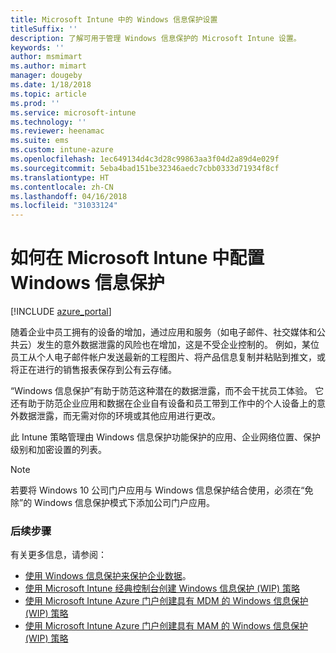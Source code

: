 ```yaml
---
title: Microsoft Intune 中的 Windows 信息保护设置
titleSuffix: ''
description: 了解可用于管理 Windows 信息保护的 Microsoft Intune 设置。
keywords: ''
author: msmimart
ms.author: mimart
manager: dougeby
ms.date: 1/18/2018
ms.topic: article
ms.prod: ''
ms.service: microsoft-intune
ms.technology: ''
ms.reviewer: heenamac
ms.suite: ems
ms.custom: intune-azure
ms.openlocfilehash: 1ec649134d4c3d28c99863aa3f04d2a89d4e029f
ms.sourcegitcommit: 5eba4bad151be32346aedc7cbb0333d71934f8cf
ms.translationtype: HT
ms.contentlocale: zh-CN
ms.lasthandoff: 04/16/2018
ms.locfileid: "31033124"
---
```

# <a name="how-to-configure-windows-information-protection-in-microsoft-intune"></a>如何在 Microsoft Intune 中配置 Windows 信息保护

[!INCLUDE [azure_portal](./includes/azure_portal.md)]

随着企业中员工拥有的设备的增加，通过应用和服务（如电子邮件、社交媒体和公共云）发生的意外数据泄露的风险也在增加，这是不受企业控制的。 例如，某位员工从个人电子邮件帐户发送最新的工程图片、将产品信息复制并粘贴到推文，或将正在进行的销售报表保存到公有云存储。

“Windows 信息保护”有助于防范这种潜在的数据泄露，而不会干扰员工体验。 它还有助于防范企业应用和数据在企业自有设备和员工带到工作中的个人设备上的意外数据泄露，而无需对你的环境或其他应用进行更改。

此 Intune 策略管理由 Windows 信息保护功能保护的应用、企业网络位置、保护级别和加密设置的列表。

>[!NOTE]
> 若要将 Windows 10 公司门户应用与 Windows 信息保护结合使用，必须在“免除”的 Windows 信息保护模式下添加公司门户应用。 

### <a name="next-steps"></a>后续步骤
有关更多信息，请参阅：
-  [使用 Windows 信息保护来保护企业数据](https://technet.microsoft.com/itpro/windows/keep-secure/protect-enterprise-data-using-wip)。
- [使用 Microsoft Intune 经典控制台创建 Windows 信息保护 (WIP) 策略](https://docs.microsoft.com/windows/threat-protection/windows-information-protection/create-wip-policy-using-intune)
- [使用 Microsoft Intune Azure 门户创建具有 MDM 的 Windows 信息保护 (WIP) 策略](https://docs.microsoft.com/windows/threat-protection/windows-information-protection/create-wip-policy-using-intune-azure)
- [使用 Microsoft Intune Azure 门户创建具有 MAM 的 Windows 信息保护 (WIP) 策略](https://docs.microsoft.com/windows/threat-protection/windows-information-protection/create-wip-policy-using-mam-intune-azure)
